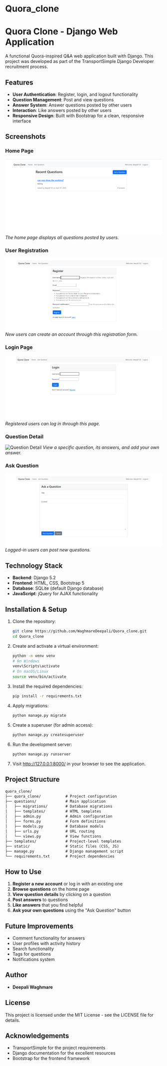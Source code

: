 # Quora_clone
# Quora Clone - Django Web Application

A functional Quora-inspired Q&A web application built with Django. This project was developed as part of the TransportSimple Django Developer recruitment process.

## Features

- **User Authentication**: Register, login, and logout functionality
- **Question Management**: Post and view questions
- **Answer System**: Answer questions posted by other users
- **Interaction**: Like answers posted by other users
- **Responsive Design**: Built with Bootstrap for a clean, responsive interface

## Screenshots

### Home Page
![Home Page](screenshots/home.png)
*The home page displays all questions posted by users.*

### User Registration
![Registration Page](screenshots/register.png)
*New users can create an account through this registration form.*

### Login Page
![Login Page](screenshots/login.png)
*Registered users can log in through this page.*

### Question Detail
![Question Detail](screenshots/question_detail.png)
*View a specific question, its answers, and add your own answer.*

### Ask Question
![Ask Question](screenshots/ask_question.png)
*Logged-in users can post new questions.*

## Technology Stack

- **Backend**: Django 5.2
- **Frontend**: HTML, CSS, Bootstrap 5
- **Database**: SQLite (default Django database)
- **JavaScript**: jQuery for AJAX functionality

## Installation & Setup

1. Clone the repository:
   ```bash
   git clone https://github.com/WaghmareDeepali/Quora_clone.git
   cd Quora_clone
   ```

2. Create and activate a virtual environment:
   ```bash
   python -m venv venv
   # On Windows
   venv\Scripts\activate
   # On macOS/Linux
   source venv/bin/activate
   ```

3. Install the required dependencies:
   ```bash
   pip install -r requirements.txt
   ```

4. Apply migrations:
   ```bash
   python manage.py migrate
   ```

5. Create a superuser (for admin access):
   ```bash
   python manage.py createsuperuser
   ```

6. Run the development server:
   ```bash
   python manage.py runserver
   ```

7. Visit http://127.0.0.1:8000/ in your browser to see the application.

## Project Structure

```
quora_clone/
├── quora_clone/           # Project configuration
├── questions/             # Main application
│   ├── migrations/        # Database migrations
│   ├── templates/         # HTML templates
│   ├── admin.py           # Admin configuration
│   ├── forms.py           # Form definitions
│   ├── models.py          # Database models
│   ├── urls.py            # URL routing
│   └── views.py           # View functions
├── templates/             # Project-level templates
├── static/                # Static files (CSS, JS)
├── manage.py              # Django management script
└── requirements.txt       # Project dependencies
```

## How to Use

1. **Register a new account** or log in with an existing one
2. **Browse questions** on the home page
3. **View question details** by clicking on a question
4. **Post answers** to questions
5. **Like answers** that you find helpful
6. **Ask your own questions** using the "Ask Question" button

## Future Improvements

- Comment functionality for answers
- User profiles with activity history
- Search functionality
- Tags for questions
- Notifications system

## Author

- **Deepali Waghmare**

## License

This project is licensed under the MIT License - see the LICENSE file for details.

## Acknowledgements

- TransportSimple for the project requirements
- Django documentation for the excellent resources
- Bootstrap for the frontend framework
